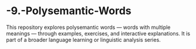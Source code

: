 # -9.-Polysemantic-Words
This repository explores polysemantic words — words with multiple meanings — through examples, exercises, and interactive explanations. It is part of a broader language learning or linguistic analysis series.
